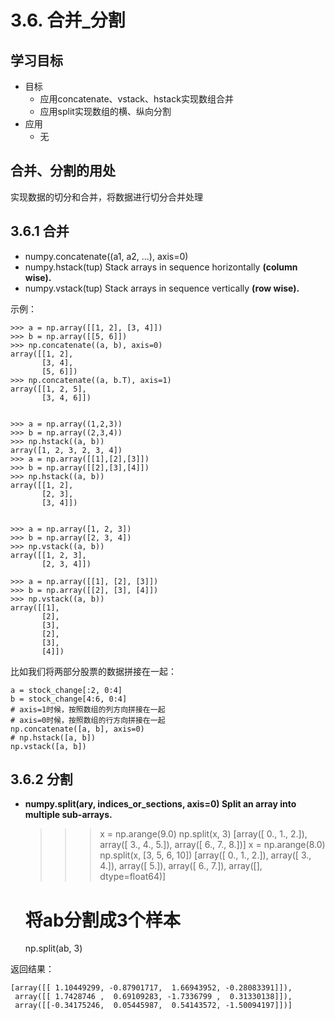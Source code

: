 # 3.6. 合并_分割

学习目标
----

*   目标
    *   应用concatenate、vstack、hstack实现数组合并
    *   应用split实现数组的横、纵向分割
*   应用
    *   无

合并、分割的用处
--------

实现数据的切分和合并，将数据进行切分合并处理

3.6.1 合并
--------

*   numpy.concatenate((a1, a2, ...), axis=0)
*   numpy.hstack(tup) Stack arrays in sequence horizontally **(column wise).**
*   numpy.vstack(tup) Stack arrays in sequence vertically **(row wise).**

示例：

    >>> a = np.array([[1, 2], [3, 4]])
    >>> b = np.array([[5, 6]])
    >>> np.concatenate((a, b), axis=0)
    array([[1, 2],
           [3, 4],
           [5, 6]])
    >>> np.concatenate((a, b.T), axis=1)
    array([[1, 2, 5],
           [3, 4, 6]])


    >>> a = np.array((1,2,3))
    >>> b = np.array((2,3,4))
    >>> np.hstack((a, b))
    array([1, 2, 3, 2, 3, 4])
    >>> a = np.array([[1],[2],[3]])
    >>> b = np.array([[2],[3],[4]])
    >>> np.hstack((a, b))
    array([[1, 2],
           [2, 3],
           [3, 4]])


    >>> a = np.array([1, 2, 3])
    >>> b = np.array([2, 3, 4])
    >>> np.vstack((a, b))
    array([[1, 2, 3],
           [2, 3, 4]])
    
    >>> a = np.array([[1], [2], [3]])
    >>> b = np.array([[2], [3], [4]])
    >>> np.vstack((a, b))
    array([[1],
           [2],
           [3],
           [2],
           [3],
           [4]])


比如我们将两部分股票的数据拼接在一起：

    a = stock_change[:2, 0:4]
    b = stock_change[4:6, 0:4]
    # axis=1时候，按照数组的列方向拼接在一起
    # axis=0时候，按照数组的行方向拼接在一起
    np.concatenate([a, b], axis=0)
    # np.hstack([a, b])
    np.vstack([a, b])


3.6.2 分割
--------

* **numpy.split(ary, indices\_or\_sections, axis=0) Split an array into multiple sub-arrays.**

  >>> x = np.arange(9.0)
  >>> np.split(x, 3)
  >>> [array([ 0.,  1.,  2.]), array([ 3.,  4.,  5.]), array([ 6.,  7.,  8.])]
  >>> x = np.arange(8.0)
  >>> np.split(x, [3, 5, 6, 10])
  >>> [array([ 0.,  1.,  2.]),
  >>> array([ 3.,  4.]),
  >>> array([ 5.]),
  >>> array([ 6.,  7.]),
  >>> array([], dtype=float64)]


  # 将ab分割成3个样本
  np.split(ab, 3)


返回结果：

    [array([[ 1.10449299, -0.87901717,  1.66943952, -0.28083391]]),
     array([[ 1.7428746 ,  0.69109283, -1.7336799 ,  0.31330138]]),
     array([[-0.34175246,  0.05445987,  0.54143572, -1.50094197]])]